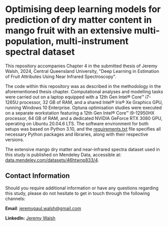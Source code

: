# Optimising deep learning models for prediction of dry matter content in mango fruit with an extensive multi-population, multi-instrument spectral dataset

This repository accompanies Chapter 4 in the submitted thesis of Jeremy Walsh, 2024, Central Queensland University, "Deep Learning in Estimation of Fruit Attributes Using Near Infrared Spectroscopy". 

The code within this repository was as described in the methodology in the aforementioned thesis chapter. Computational analyses and modelling tasks were carried out on a laptop equipped with a 12th Gen Intel® Core™ i7-1265U processor, 32 GB of RAM, and a shared Intel® Iris® Xe Graphics GPU, running Windows 10 Enterprise. Optuna optimisation studies were executed on a separate workstation featuring a 12th Gen Intel® Core™ i9-12950HX processor, 64 GB of RAM, and a dedicated NVIDIA GeForce RTX 3080 GPU, operating on Ubuntu 20.04.6 LTS. The software environment for both setups was based on Python 3.10, and the [requirements.txt](requirements.txt) file specifies all necessary Python packages and libraries, along with their respective versions.

The extensive mango dry matter and near-infrared spectra dataset used in this study is published on Mendeley Data, accessible at:  [data.mendeley.com/datasets/46htwnp833/4](https://data.mendeley.com/datasets/46htwnp833/4).


## Contact Information
Should you require additional information or have any questions regarding this study, please do not hesitate to get in touch through the following channels:

**Email**: jeremypaul.walsh@gmail.com

**LinkedIn:** [Jeremy Walsh](https://www.linkedin.com/in/jeremyp-walsh/)